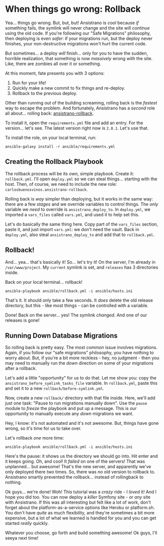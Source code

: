 # When things go wrong: Rollback

Yea... things go wrong. But, but, but! Ansistrano is *cool* because *if* something
fails, the symlink will never change and the site will *continue* using the old
code. If you're following our "Safe Migrations" philosophy, then deploying is even
*safer*: if your migrations run, but the deploy never finishes, your non-destructive
migrations won't hurt the current code.

But sometimes... a deploy *will* finish... only for you to have the sudden, horrible
realization, that something is now *massively* wrong with the site. Like, there
are zombies all over it or something.

At this moment, fate presents you with 3 options:

1. Run for your life!
2. Quickly make a new commit to fix things and re-deploy.
3. Rollback to the previous deploy.

Other than running out of the building screaming, rolling back is the *fastest*
way to escape the problem. And fortunately, Ansistrano has a *second* role all
about... rolling back: [ansistrano-rollback][ansistrano_rollback].

To install it, open the `requirements.yml` file and add an entry. For the version...
let's see. The latest version right now is `2.0.1`. Let's use that.

To install the role, on your local terminal, run:

```terminal
ansible-galaxy install -r ansible/requirements.yml
```

## Creating the Rollback Playbook

The rollback process will be its own, simple playbook. Create it: `rollback.yml`.
I'll open `deploy.yml` so we can steal things... starting with the host. Then, of
course, we need to include the new role: `carlosbuenosvinos.ansistrano-rollback`.

Rolling back is *way* simpler than deploying, but it works in the same way: there
are a few *stages* and we override variables to control things. The *only* variable
we *need* to override is `ansistrano_deploy_to`. In `deploy.yml`, we imported a
`vars_files` called `vars.yml`, and used it to help set this.

Let's do basically the same thing here. Copy part of the `vars_files` section, paste
it, and just import `vars.yml`: we don't need the vault. Back in `deploy.yml`,
also steal `ansistrano_deploy_to` and add that to `rollback.yml`.

## Rollback!

And... yea... that's basically it! So... let's try it! On the server, I'm already
in `/var/www/project`. My `current` symlink is set, and `releases` has 3 directories
inside.

Back on your local terminal... rollback!

```terminal
ansible-playbook ansible/rollback.yml -i ansible/hosts.ini
```

That's it. It should only take a few seconds. It *does* delete the old release
directory, but this - like most things - can be controlled with a variable.

Done! Back on the server... yes! The symlink *changed*. And one of our releases
is gone!

## Running Down Database Migrations

So rolling back is pretty easy. The most *common* issue involves migrations. Again,
if you follow our "safe migrations" philosophy, you have nothing to worry about.
But, if you're a bit more reckless - hey, no judgment - then you may need to manually
run the *down* direction on some of your migrations after a rollback.

Let's add a little "opportunity" for us to do that. Let me show you: copy the
`ansistrano_before_symlink_tasks_file` variable. In `rollback.yml`, paste this
and set it to a new `rollback/before-symlink.yml`.

Now, create a new `rollback/` directory with that file inside. Here, we'll add
just one task: "Pause to run migrations manually down". Use the `pause` module
to *freeze* the playbook and put up a message. This is *our* opportunity to manually
execute any *down* migrations we want.

Hey, I know: it's not automated and it's not awesome. But, things have gone wrong,
so it's time for us to take over.

Let's rollback *one* more time:

```terminal-silent
ansible-playbook ansible/rollback.yml -i ansible/hosts.ini
```

Here's the pause: it shows us the directory we should go into. Hit enter and it
keeps going. Oh, and cool! It *failed* on one of the servers! That was unplanned...
but awesome! That's the new server, and apparently we've only deployed there *two*
times. So, there was *no* old version to rollback to. Ansistrano smartly prevented
the rollback... instead of rollingback to nothing.

Ok guys... we're done! Woh! This tutorial was a *crazy* ride - I *loved* it! And
I hope you did too. You can now deploy a *killer* Symfony site - or *any* site with
Ansistrano. If this was all interesting but felt like a lot of work, don't forget
about the platform-as-a-service options like Heroku or platform.sh. You don't have
*quite* as much flexibility, and they're sometimes a bit more expensive, but a lot
of what we learned is handled for you and you can get started *really* quickly.

Whatever you choose, go forth and build something awesome! Ok guys, I'll seeya next
time!


[ansistrano_rollback]: https://github.com/ansistrano/rollback
